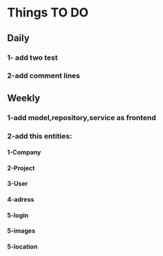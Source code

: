 # Things TO DO

## Daily
### 1- add two test
### 2-add comment lines

## Weekly
### 1-add model,repository,service as frontend
### 2-add this entities:
#### 1-Company 
#### 2-Project 
#### 3-User
#### 4-adress
#### 5-login
#### 5-images
#### 5-location
